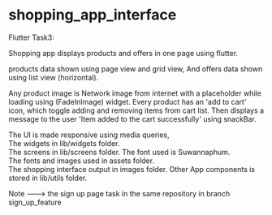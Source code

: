 # shopping_app_interface

Flutter Task3:

Shopping app displays products and offers in one page using flutter.

products data shown using page view and grid view,
And offers data shown using list view (horizontal).

Any product image is Network image from internet with a placeholder while loading using (FadeInImage) widget.
Every product has an 'add to cart' icon, which toggle adding and removing items from cart list.
Then displays a message to the user 'Item added to the cart successfully' using snackBar.

The UI is made responsive using media queries,  
The widgets in lib/widgets folder.    
The screens in lib/screens folder.
The font used is Suwannaphum.    
The fonts and images used in assets folder.   
The shopping interface output in images folder.
Other App components is stored in lib/utils folder.
                               
Note ---> the sign up page task in the same repository in branch sign_up_feature
